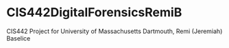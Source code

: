 # CIS442DigitalForensicsRemiB
CIS442 Project for University of Massachusetts Dartmouth, Remi (Jeremiah) Baselice
